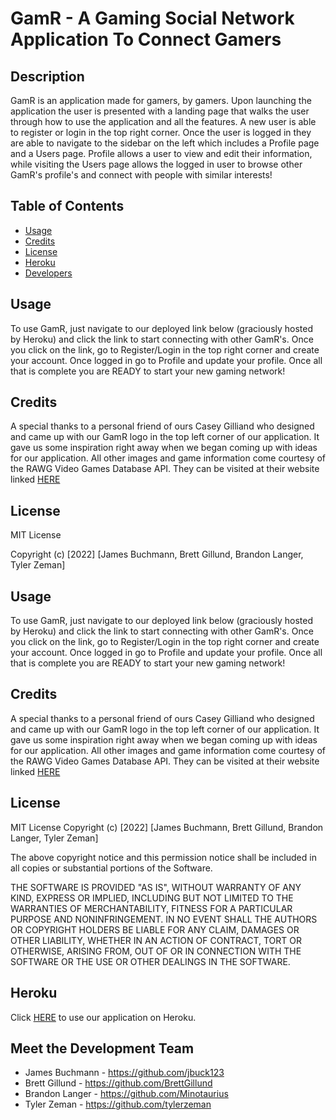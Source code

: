 # GamR - A Gaming Social Network Application To Connect Gamers


## Description 

GamR is an application made for gamers, by gamers. Upon launching the application the user is presented with a landing page that walks the user through how to use the application and all the features. A new user is able to register or login in the top right corner. Once the user is logged in they are able to navigate to the sidebar on the left which includes a Profile page and a Users page. Profile allows a user to view and edit their information, while visiting the Users page allows the logged in user to browse other GamR's profile's and connect with people with similar interests!

## Table of Contents

* [Usage](#usage)
* [Credits](#credits)
* [License](#license)
* [Heroku](#heroku)
* [Developers](#meet-the-development-team)

## Usage

To use GamR, just navigate to our deployed link below (graciously hosted by Heroku) and click the link to start connecting with other GamR's. Once you click on the link, go to Register/Login in the top right corner and create your account. Once logged in go to Profile and update your profile. Once all that is complete you are READY to start your new gaming network!

## Credits 

A special thanks to a personal friend of ours Casey Gilliand who designed and came up with our GamR logo in the top left corner of our application. It gave us some inspiration right away when we began coming up with ideas for our application. 
All other images and game information come courtesy of the RAWG Video Games Database API. They can be visited at their website linked [HERE](https://api.rawg.io/docs/)

## License

MIT License

Copyright (c) [2022] [James Buchmann, Brett Gillund, Brandon Langer, Tyler Zeman]


## Usage

To use GamR, just navigate to our deployed link below (graciously hosted by Heroku) and click the link to start connecting with other GamR's. Once you click on the link, go to Register/Login in the top right corner and create your account. Once logged in go to Profile and update your profile. Once all that is complete you are READY to start your new gaming network!
## Credits
A special thanks to a personal friend of ours Casey Gilliand who designed and came up with our GamR logo in the top left corner of our application. It gave us some inspiration right away when we began coming up with ideas for our application.
All other images and game information come courtesy of the RAWG Video Games Database API. They can be visited at their website linked [HERE](https://api.rawg.io/docs/)

## License

MIT License
Copyright (c) [2022] [James Buchmann, Brett Gillund, Brandon Langer, Tyler Zeman]

The above copyright notice and this permission notice shall be included in all
copies or substantial portions of the Software.

THE SOFTWARE IS PROVIDED "AS IS", WITHOUT WARRANTY OF ANY KIND, EXPRESS OR
IMPLIED, INCLUDING BUT NOT LIMITED TO THE WARRANTIES OF MERCHANTABILITY,
FITNESS FOR A PARTICULAR PURPOSE AND NONINFRINGEMENT. IN NO EVENT SHALL THE
AUTHORS OR COPYRIGHT HOLDERS BE LIABLE FOR ANY CLAIM, DAMAGES OR OTHER
LIABILITY, WHETHER IN AN ACTION OF CONTRACT, TORT OR OTHERWISE, ARISING FROM,
OUT OF OR IN CONNECTION WITH THE SOFTWARE OR THE USE OR OTHER DEALINGS IN THE
SOFTWARE.

## Heroku

Click [HERE](https://gamr-applicaiton.herokuapp.com/) to use our application on Heroku.

## Meet the Development Team

* James Buchmann - https://github.com/jbuck123
* Brett Gillund - https://github.com/BrettGillund
* Brandon Langer - https://github.com/Minotaurius
* Tyler Zeman - https://github.com/tylerzeman

